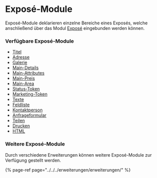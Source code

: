 # Exposé-Module

Exposé-Module deklarieren einzelne Bereiche eines Exposés, welche anschließend über das Modul [Exposé](../../frontend-konfiguration/module/expose.md) eingebunden werden können.

### Verfügbare Exposé-Module

* [Titel](titel.md)
* [Adresse](adresse.md)
* [Galerie](galerie.md)
* [Main-Details](primaere-details.md)
* [Main-Attributes](primaere-attribute.md)
* [Main-Preis](primaerer-preis.md)
* [Main-Area](primaere-flaeche.md)
* [Status-Token](status-token.md)
* [Marketing-Token](vermarktungs-token.md)
* [Texte](texte.md)
* [Feldliste](feldliste.md)
* [Kontaktperson](kontaktperson.md)
* [Anfrageformular](anfrageformular.md)
* [Teilen](teilen.md)
* [Drucken](drucken.md)
* [HTML](html.md)

### Weitere Exposé-Module

Durch verschiedene Erweiterungen können weitere Exposé-Module zur Verfügung gestellt werden.

{% page-ref page="../../../erweiterungen/erweiterungen/" %}



